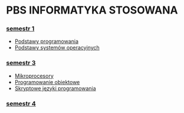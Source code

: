 # PBS INFORMATYKA STOSOWANA

### <a href="semestr 1">semestr 1</a>
- <a href="semestr 1/podstawy programowania">Podstawy programowania</a>
- <a href="semestr 1/podstawy systemów operacyjnych">Podstawy systemów operacyjnych</a>

### <a href="semestr 3">semestr 3</a>
- <a href="semestr 3/mikroprocesory">Mikroprocesory</a>
- <a href="semestr 3/programowanie obiektowe">Programowanie obiektowe</a>
- <a href="semestr 3/skryptowe języki programowania">Skryptowe języki programowania</a>

### <a href="semestr 3">semestr 4</a>